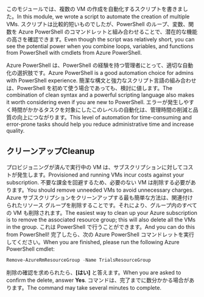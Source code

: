 <span data-ttu-id="79b18-101">このモジュールでは、複数の VM の作成を自動化するスクリプトを書きました。</span><span class="sxs-lookup"><span data-stu-id="79b18-101">In this module, we wrote a script to automate the creation of multiple VMs.</span></span> <span data-ttu-id="79b18-102">スクリプトは比較的短いものでしたが、PowerShell のループ、変数、関数を Azure PowerShell のコマンドレットと組み合わせることで、潜在的な機能の高さを確認できます。</span><span class="sxs-lookup"><span data-stu-id="79b18-102">Even though the script was relatively short, you can see the potential power when you combine loops, variables, and functions from PowerShell with cmdlets from Azure PowerShell.</span></span>

<span data-ttu-id="79b18-103">Azure PowerShell は、PowerShell の経験を持つ管理者にとって、適切な自動化の選択肢です。</span><span class="sxs-lookup"><span data-stu-id="79b18-103">Azure PowerShell is a good automation choice for admins with PowerShell experience.</span></span> <span data-ttu-id="79b18-104">簡潔な構文と強力なスクリプト言語の組み合わせは、PowerShell を初めて使う場合であっても、検討に値します。</span><span class="sxs-lookup"><span data-stu-id="79b18-104">The combination of clean syntax and a powerful scripting language also makes it worth considering even if you are new to PowerShell.</span></span> <span data-ttu-id="79b18-105">エラーが発生しやすく時間がかかるタスクを対象にしたこのレベルの自動化は、管理時間の削減と品質の向上につながります。</span><span class="sxs-lookup"><span data-stu-id="79b18-105">This level of automation for time-consuming and error-prone tasks should help you reduce administrative time and increase quality.</span></span>

## <a name="cleanup"></a><span data-ttu-id="79b18-106">クリーンアップ</span><span class="sxs-lookup"><span data-stu-id="79b18-106">Cleanup</span></span>
<span data-ttu-id="79b18-107">プロビジョニングが済んで実行中の VM は、サブスクリプションに対してコストが発生します。</span><span class="sxs-lookup"><span data-stu-id="79b18-107">Provisioned and running VMs incur costs against your subscription.</span></span> <span data-ttu-id="79b18-108">不要な課金を回避するため、必要のない VM は削除する必要があります。</span><span class="sxs-lookup"><span data-stu-id="79b18-108">You should remove unneeded VMs to avoid unnecessary charges.</span></span> <span data-ttu-id="79b18-109">Azure サブスクリプションをクリーンアップする最も簡単な方法は、関連付けられたリソース グループを削除することです。それにより、グループ内のすべての VM も削除されます。</span><span class="sxs-lookup"><span data-stu-id="79b18-109">The easiest way to clean up your Azure subscription is to remove the associated resource group; this will also delete all the VMs in the group.</span></span> <span data-ttu-id="79b18-110">これは PowerShell で行うことができます。</span><span class="sxs-lookup"><span data-stu-id="79b18-110">And you can do this from PowerShell!</span></span> <span data-ttu-id="79b18-111">完了したら、次の Azure PowerShell コマンドレットを実行してください。</span><span class="sxs-lookup"><span data-stu-id="79b18-111">When you are finished, please run the following Azure PowerShell cmdlet:</span></span>

```powershell
Remove-AzureRmResourceGroup -Name TrialsResourceGroup
```

<span data-ttu-id="79b18-112">削除の確認を求められたら、**[はい]** と答えます。</span><span class="sxs-lookup"><span data-stu-id="79b18-112">When you are asked to confirm the delete, answer **Yes**.</span></span> <span data-ttu-id="79b18-113">コマンドは、完了までに数分かかる場合があります。</span><span class="sxs-lookup"><span data-stu-id="79b18-113">The command may take several minutes to complete.</span></span>